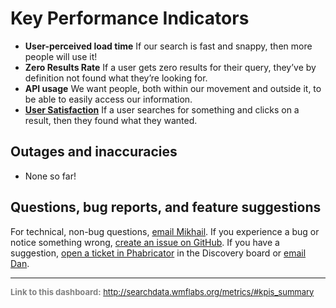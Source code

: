 Key Performance Indicators
=======

* **User-perceived load time** If our search is fast and snappy, then more people will use it! 
* **Zero Results Rate** If a user gets zero results for their query, they’ve by definition not found what they’re looking for.
* **API usage** We want people, both within our movement and outside it, to be able to easily access our information.
* **[User Satisfaction](https://meta.wikimedia.org/wiki/Research:Measuring_User_Search_Satisfaction)** If a user searches for something and clicks on a result, then they found what they wanted.

Outages and inaccuracies
------

* None so far!

Questions, bug reports, and feature suggestions
------
For technical, non-bug questions, [email Mikhail](mailto:mpopov@wikimedia.org?subject=Dashboard%20Question). If you experience a bug or notice something wrong, [create an issue on GitHub](https://github.com/Ironholds/rainbow/issues). If you have a suggestion, [open a ticket in Phabricator](https://phabricator.wikimedia.org/maniphest/task/create/) in the Discovery board or [email Dan](mailto:dgarry@wikimedia.org?subject=Dashboard%20Question).

<hr style="border-color: gray;">
<p style="font-size: small; color: gray;">
  <strong>Link to this dashboard:</strong>
  <a href="http://searchdata.wmflabs.org/metrics/#kpis_summary">
    http://searchdata.wmflabs.org/metrics/#kpis_summary
  </a>
</p>
